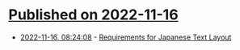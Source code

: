 # [Published on 2022-11-16](index.md)

* [2022-11-16, 08:24:08](https://news.ycombinator.com/item?id=33620393) - [Requirements for Japanese Text Layout](https://www.w3.org/TR/jlreq/)
